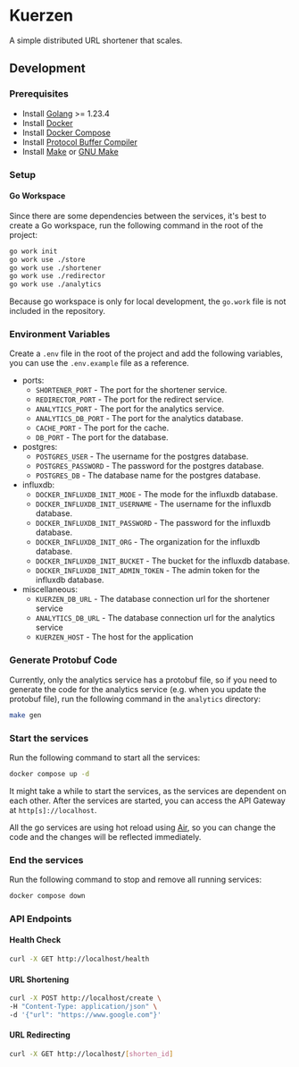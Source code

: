 # Kuerzen

A simple distributed URL shortener that scales.

## Development

### Prerequisites

- Install [Golang](https://go.dev/dl/) >= 1.23.4
- Install [Docker](https://docs.docker.com/get-docker/)
- Install [Docker Compose](https://docs.docker.com/compose/install/)
- Install [Protocol Buffer Compiler](https://grpc.io/docs/protoc-installation/)
- Install [Make](https://www.gnu.org/software/make/) or [GNU Make](https://www.gnu.org/software/make/)

### Setup

#### Go Workspace

Since there are some dependencies between the services, it's best to create a Go workspace, run the following command in the root of the project:

```bash
go work init
go work use ./store
go work use ./shortener
go work use ./redirector
go work use ./analytics
```

Because go workspace is only for local development, the `go.work` file is not included in the repository.

### Environment Variables

Create a `.env` file in the root of the project and add the following variables, you can use the `.env.example` file as a reference.

- ports:
  - `SHORTENER_PORT` - The port for the shortener service.
  - `REDIRECTOR_PORT` - The port for the redirect service.
  - `ANALYTICS_PORT` - The port for the analytics service.
  - `ANALYTICS_DB_PORT` - The port for the analytics database.
  - `CACHE_PORT` - The port for the cache.
  - `DB_PORT` - The port for the database.
- postgres:
  - `POSTGRES_USER` - The username for the postgres database.
  - `POSTGRES_PASSWORD` - The password for the postgres database.
  - `POSTGRES_DB` - The database name for the postgres database.
- influxdb:
  - `DOCKER_INFLUXDB_INIT_MODE` - The mode for the influxdb database.
  - `DOCKER_INFLUXDB_INIT_USERNAME` - The username for the influxdb database.
  - `DOCKER_INFLUXDB_INIT_PASSWORD` - The password for the influxdb database.
  - `DOCKER_INFLUXDB_INIT_ORG` - The organization for the influxdb database.
  - `DOCKER_INFLUXDB_INIT_BUCKET` - The bucket for the influxdb database.
  - `DOCKER_INFLUXDB_INIT_ADMIN_TOKEN` - The admin token for the influxdb database.
- miscellaneous:
  - `KUERZEN_DB_URL` - The database connection url for the shortener service
  - `ANALYTICS_DB_URL` - The database connection url for the analytics service
  - `KUERZEN_HOST` - The host for the application

### Generate Protobuf Code

Currently, only the analytics service has a protobuf file, so if you need to generate the code for the analytics service (e.g. when you update the protobuf file), run the following command in the `analytics` directory:

```bash
make gen
```

### Start the services

Run the following command to start all the services:

```bash
docker compose up -d
```

It might take a while to start the services, as the services are dependent on each other. After the services are started, you can access the API Gateway at `http[s]://localhost`.

All the go services are using hot reload using [Air](https://github.com/air-verse/air), so you can change the code and the changes will be reflected immediately.

### End the services

Run the following command to stop and remove all running services:

```bash
docker compose down
```

### API Endpoints

#### Health Check

```bash
curl -X GET http://localhost/health
```

#### URL Shortening

```bash
curl -X POST http://localhost/create \
-H "Content-Type: application/json" \
-d '{"url": "https://www.google.com"}'
```

#### URL Redirecting

```bash
curl -X GET http://localhost/[shorten_id]
```
